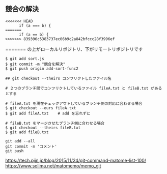 ## 競合の解決

```
<<<<<<< HEAD
      if (a === b) {
=======
      if (a == b) {
>>>>>>> 839396c5383737ec06b9c2a842bfccc28f3996ef
```

======= の上がローカルリポジトリ、下がリモートリポジトリです
```
$ git add sort.js
$ git commit -m "競合を解決"
$ git push origin add-sort-func2
```

```
## git checkout --theirs コンフリクトしたファイル名

# ２つのブランチ間でコンフリクトしているファイル fileA.txt と fileB.txt があるとする

# fileA.txt を現在チェックアウトしているブランチ側の対応に合わせる場合
$ git checkout --ours fileA.txt
$ git add fileA.txt    # add を忘れずに

# fileB.txt をマージさせたブランチ側に合わせる場合
$ git checkout --theirs fileB.txt
$ git add fileB.txt

git add --all
git commit -m 'コメント'
git push

```
https://tech.pjin.jp/blog/2015/11/24/git-command-matome-list-100/
https://www.solima.net/matomemo/memo_git
